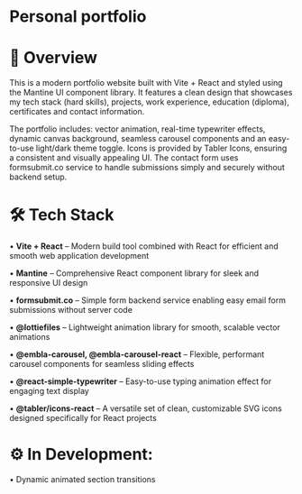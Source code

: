 # Personal portfolio


# 📖 Overview
This is a modern portfolio website built with Vite + React and styled using the Mantine UI component library. It features a clean design that showcases my tech stack (hard skills), projects, work experience, education (diploma), certificates and contact information.

The portfolio includes: vector animation, real-time typewriter effects, dynamic canvas background, seamless carousel components and an easy-to-use light/dark theme toggle. Icons is provided by Tabler Icons, ensuring a consistent and visually appealing UI. The contact form uses formsubmit.co service to handle submissions simply and securely without backend setup.


# 🛠 Tech Stack
• **Vite + React** – Modern build tool combined with React for efficient and smooth web application development

• **Mantine** – Comprehensive React component library for sleek and responsive UI design

• **formsubmit.co** – Simple form backend service enabling easy email form submissions without server code

• **@lottiefiles** – Lightweight animation library for smooth, scalable vector animations

• **@embla-carousel, @embla-carousel-react** – Flexible, performant carousel components for seamless sliding effects

• **@react-simple-typewriter** – Easy-to-use typing animation effect for engaging text display

• **@tabler/icons-react** – A versatile set of clean, customizable SVG icons designed specifically for React projects


# ⚙️ In Development:

• Dynamic animated section transitions

